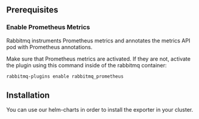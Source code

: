 ## Prerequisites

### Enable Prometheus Metrics
Rabbitmq instruments Prometheus metrics and annotates the metrics API pod with Prometheus annotations. 

Make sure that Prometheus metrics are activated. If they are not, activate the plugin using this command inside of the rabbitmq container:

```sh
rabbitmq-plugins enable rabbitmq_prometheus
```


## Installation

You can use our helm-charts in order to install the exporter in your cluster.